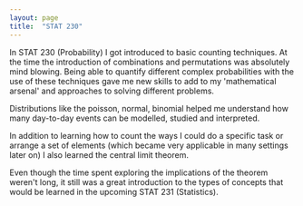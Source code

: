 ```yaml
---
layout: page
title:  "STAT 230"
---
```


In STAT 230 (Probability) I got introduced to basic counting techniques. At the time the introduction of combinations and permutations was absolutely mind blowing. Being able to quantify different complex probabilities with the use of these techniques gave me new skills to add to my 'mathematical arsenal' and approaches to solving different problems.

Distributions like the poisson, normal, binomial helped me understand how many day-to-day events can be modelled, studied and interpreted.

In addition to learning how to count the ways I could do a specific task or arrange a set of elements (which became very applicable in many settings later on) I also learned the central limit theorem.

Even though the time spent exploring the implications of the theorem weren't long, it still was a great introduction to the types of concepts that would be learned in the upcoming STAT 231 (Statistics).
